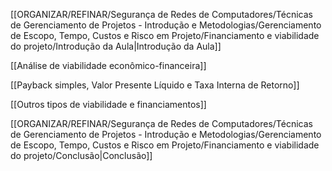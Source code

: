 [[ORGANIZAR/REFINAR/Segurança de Redes de Computadores/Técnicas de Gerenciamento de Projetos - Introdução e Metodologias/Gerenciamento de Escopo, Tempo, Custos e Risco em Projeto/Financiamento e viabilidade do projeto/Introdução da Aula|Introdução da Aula]]

[[Análise de viabilidade econômico-financeira]]

[[Payback simples, Valor Presente Líquido e Taxa Interna de Retorno]]

[[Outros tipos de viabilidade e financiamentos]]

[[ORGANIZAR/REFINAR/Segurança de Redes de Computadores/Técnicas de Gerenciamento de Projetos - Introdução e Metodologias/Gerenciamento de Escopo, Tempo, Custos e Risco em Projeto/Financiamento e viabilidade do projeto/Conclusão|Conclusão]]